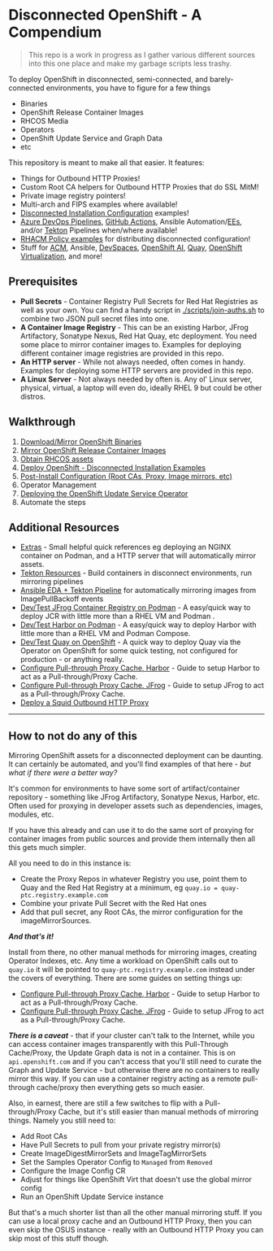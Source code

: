# Disconnected OpenShift - A Compendium

> This repo is a work in progress as I gather various different sources into this one place and make my garbage scripts less trashy.

To deploy OpenShift in disconnected, semi-connected, and barely-connected environments, you have to figure for a few things

- Binaries
- OpenShift Release Container Images
- RHCOS Media
- Operators
- OpenShift Update Service and Graph Data
- etc

This repository is meant to make all that easier.  It features:

- Things for Outbound HTTP Proxies!
- Custom Root CA helpers for Outbound HTTP Proxies that do SSL MitM!
- Private image registry pointers!
- Multi-arch and FIPS examples where available!
- [Disconnected Installation Configuration](./installation-examples/) examples!
- [Azure DevOps Pipelines](./.azure/), [GitHub Actions](./.github/workflows/), Ansible Automation/[EEs](./execution-environments/), and/or [Tekton](./tekton/) Pipelines when/where available!
- [RHACM Policy examples](./rhacm/) for distributing disconnected configuration!
- Stuff for [ACM](./rhacm/README.md#acm-disconnected-configuration), Ansible, [DevSpaces](./docs/devspaces.md), [OpenShift AI](./docs/openshift-ai.md), [Quay](./quay/), [OpenShift Virtualization](./docs/openshift-virtualization.md), and more!

## Prerequisites

- **Pull Secrets** - Container Registry Pull Secrets for Red Hat Registries as well as your own.  You can find a handy script in [./scripts/join-auths.sh](./scripts/join-auths.sh) to combine two JSON pull secret files into one.
- **A Container Image Registry** - This can be an existing Harbor, JFrog Artifactory, Sonatype Nexus, Red Hat Quay, etc deployment.  You need some place to mirror container images to.  Examples for deploying different container image registries are provided in this repo.
- **An HTTP server** - While not always needed, often comes in handy.  Examples for deploying some HTTP servers are provided in this repo.
- **A Linux Server** - Not always needed by often is.  Any ol' Linux server, physical, virtual, a laptop will even do, ideally RHEL 9 but could be other distros.

## Walkthrough

1. [Download/Mirror OpenShift Binaries](./binaries/)
2. [Mirror OpenShift Release Container Images](./openshift-release/)
3. [Obtain RHCOS assets](./rhcos/)
4. [Deploy OpenShift - Disconnected Installation Examples](./installation-examples/)
5. [Post-Install Configuration (Root CAs, Proxy, Image mirrors, etc)](./post-install-config/)
6. Operator Management
7. [Deploying the OpenShift Update Service Operator](./openshift-update-service/)
8. Automate the steps

## Additional Resources

- [Extras](./extras/) - Small helpful quick references eg deploying an NGINX container on Podman, and a HTTP server that will automatically mirror assets.
- [Tekton Resources](./tekton/) - Build containers in disconnect environments, run mirroring pipelines
- [Ansible EDA + Tekton Pipeline](./docs/deploy-aap-on-openshift.md) for automatically mirroring images from ImagePullBackoff events
- [Dev/Test JFrog Container Registry on Podman](./docs/deploy-jfrog-podman.md) - A easy/quick way to deploy JCR with little more than a RHEL VM and Podman .
- [Dev/Test Harbor on Podman](./docs/deploy-harbor-podman-compose.md) - A easy/quick way to deploy Harbor with little more than a RHEL VM and Podman Compose.
- [Dev/Test Quay on OpenShift](./quay/) - A quick way to deploy Quay via the Operator on OpenShift for some quick testing, not configured for production - or anything really.
- [Configure Pull-through Proxy Cache, Harbor](./docs/pullthrough-proxy-cache-harbor.md) - Guide to setup Harbor to act as a Pull-through/Proxy Cache.
- [Configure Pull-through Proxy Cache, JFrog](./docs/pullthrough-proxy-cache-jfrog.md) - Guide to setup JFrog to act as a Pull-through/Proxy Cache.
- [Deploy a Squid Outbound HTTP Proxy](https://kenmoini.com/post/2024/05/outbound-squid-proxy/)

---

## How to not do any of this

Mirroring OpenShift assets for a disconnected deployment can be daunting.  It can certainly be automated, and you'll find examples of that here - *but what if there were a better way?*

It's common for environments to have some sort of artifact/container repository - something like JFrog Artifactory, Sonatype Nexus, Harbor, etc.  Often used for proxying in developer assets such as dependencies, images, modules, etc.

If you have this already and can use it to do the same sort of proxying for container images from public sources and provide them internally then all this gets much simpler.

All you need to do in this instance is:

- Create the Proxy Repos in whatever Registry you use, point them to Quay and the Red Hat Registry at a minimum, eg `quay.io = quay-ptc.registry.example.com`
- Combine your private Pull Secret with the Red Hat ones
- Add that pull secret, any Root CAs, the mirror configuration for the imageMirrorSources.

***And that's it!***

Install from there, no other manual methods for mirroring images, creating Operator Indexes, etc.  Any time a workload on OpenShift calls out to `quay.io` it will be pointed to `quay-ptc.registry.example.com` instead under the covers of everything.  There are some guides on setting things up:

- [Configure Pull-through Proxy Cache, Harbor](./docs/pullthrough-proxy-cache-harbor.md) - Guide to setup Harbor to act as a Pull-through/Proxy Cache.
- [Configure Pull-through Proxy Cache, JFrog](./docs/pullthrough-proxy-cache-jfrog.md) - Guide to setup JFrog to act as a Pull-through/Proxy Cache.

***There is a caveat*** - that if your cluster can't talk to the Internet, while you can access container images transparently with this Pull-Through Cache/Proxy, the Update Graph data is not in a container.  This is on `api.openshift.com` and if you can't access that you'll still need to curate the Graph and Update Service - but otherwise there are no containers to really mirror this way.  If you can use a container registry acting as a remote pull-through cache/proxy then everything gets so much easier.

Also, in earnest, there are still a few switches to flip with a Pull-through/Proxy Cache, but it's still easier than manual methods of mirroring things.  Namely you still need to:

- Add Root CAs
- Have Pull Secrets to pull from your private registry mirror(s)
- Create ImageDigestMirrorSets and ImageTagMirrorSets
- Set the Samples Operator Config to `Managed` from `Removed`
- Configure the Image Config CR
- Adjust for things like OpenShift Virt that doesn't use the global mirror config
- Run an OpenShift Update Service instance

But that's a much shorter list than all the other manual mirroring stuff.  If you can use a local proxy cache and an Outbound HTTP Proxy, then you can even skip the OSUS instance - really with an Outbound HTTP Proxy you can skip most of this stuff though.
